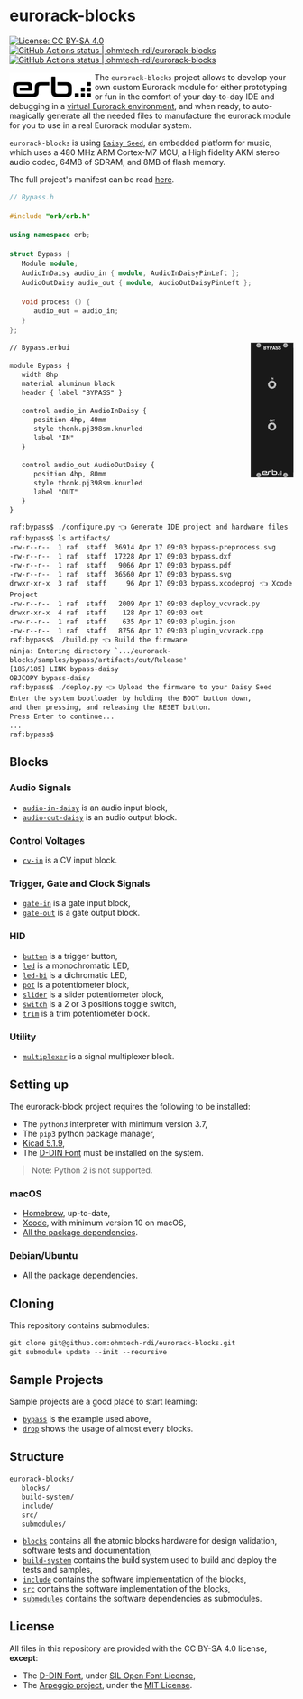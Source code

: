 # eurorack-blocks

[![License: CC BY-SA 4.0](https://img.shields.io/badge/License-CC%20BY--SA%204.0-lightgrey.svg)](https://creativecommons.org/licenses/by-sa/4.0/)
[<!--lint ignore no-dead-urls-->![GitHub Actions status | ohmtech-rdi/eurorack-blocks](https://github.com/ohmtech-rdi/eurorack-blocks/workflows/Ubuntu%2020.04/badge.svg)](https://github.com/ohmtech-rdi/eurorack-blocks/actions?workflow=Ubuntu%2020.04)
[<!--lint ignore no-dead-urls-->![GitHub Actions status | ohmtech-rdi/eurorack-blocks](https://github.com/ohmtech-rdi/eurorack-blocks/workflows/macOS%2010.15/badge.svg)](https://github.com/ohmtech-rdi/eurorack-blocks/actions?workflow=macOS%2010.15)

<img align="left" width="30%" src="./erb-logo.svg">

The `eurorack-blocks` project allows to develop your own custom Eurorack module for either
prototyping or fun in the comfort of your day-to-day IDE and debugging in a
[virtual Eurorack environment](https://vcvrack.com),
and when ready, to auto-magically generate all the needed files to manufacture
the eurorack module for you to use in a real Eurorack modular system.

`eurorack-blocks` is using [`Daisy Seed`](https://www.electro-smith.com/daisy/daisy),
an embedded platform for music, which uses
a 480 MHz ARM Cortex-M7 MCU, a High fidelity AKM stereo audio codec, 64MB of SDRAM,
and 8MB of flash memory.

The full project's manifest can be read [here](manifest.md).


```cpp
// Bypass.h

#include "erb/erb.h"

using namespace erb;

struct Bypass {
   Module module;
   AudioInDaisy audio_in { module, AudioInDaisyPinLeft };
   AudioOutDaisy audio_out { module, AudioOutDaisyPinLeft };

   void process () {
      audio_out = audio_in;
   }
};
```

<img align="right" width="15%" src="./samples/bypass/screenshot.png">

```erb
// Bypass.erbui

module Bypass {
   width 8hp
   material aluminum black
   header { label "BYPASS" }

   control audio_in AudioInDaisy {
      position 4hp, 40mm
      style thonk.pj398sm.knurled
      label "IN"
   }

   control audio_out AudioOutDaisy {
      position 4hp, 80mm
      style thonk.pj398sm.knurled
      label "OUT"
   }
}
```

```console
raf:bypass$ ./configure.py 👈 Generate IDE project and hardware files
raf:bypass$ ls artifacts/
-rw-r--r--  1 raf  staff  36914 Apr 17 09:03 bypass-preprocess.svg
-rw-r--r--  1 raf  staff  17228 Apr 17 09:03 bypass.dxf
-rw-r--r--  1 raf  staff   9066 Apr 17 09:03 bypass.pdf
-rw-r--r--  1 raf  staff  36560 Apr 17 09:03 bypass.svg
drwxr-xr-x  3 raf  staff     96 Apr 17 09:03 bypass.xcodeproj 👈 Xcode Project
-rw-r--r--  1 raf  staff   2009 Apr 17 09:03 deploy_vcvrack.py
drwxr-xr-x  4 raf  staff    128 Apr 17 09:03 out
-rw-r--r--  1 raf  staff    635 Apr 17 09:03 plugin.json
-rw-r--r--  1 raf  staff   8756 Apr 17 09:03 plugin_vcvrack.cpp
raf:bypass$ ./build.py 👈 Build the firmware
ninja: Entering directory `.../eurorack-blocks/samples/bypass/artifacts/out/Release'
[185/185] LINK bypass-daisy
OBJCOPY bypass-daisy
raf:bypass$ ./deploy.py 👈 Upload the firmware to your Daisy Seed
Enter the system bootloader by holding the BOOT button down,
and then pressing, and releasing the RESET button.
Press Enter to continue...
...
raf:bypass$
```


## Blocks

### Audio Signals

- [`audio-in-daisy`](./blocks/audio-in-daisy/documentation/) is an audio input block,
- [`audio-out-daisy`](./blocks/audio-out-daisy/documentation/) is an audio output block.

### Control Voltages

- [`cv-in`](./blocks/cv-in/documentation/) is a CV input block.

### Trigger, Gate and Clock Signals

- [`gate-in`](./blocks/gate-in/documentation/) is a gate input block,
- [`gate-out`](./blocks/gate-out/) is a gate output block.

### HID

- [`button`](./blocks/button/documentation/) is a trigger button,
- [`led`](./blocks/led/documentation/) is a monochromatic LED,
- [`led-bi`](./blocks/led-bi/documentation/) is a dichromatic LED,
- [`pot`](./blocks/pot/documentation/) is a potentiometer block,
- [`slider`](./blocks/slider/) is a slider potentiometer block,
- [`switch`](./blocks/switch/documentation/) is a 2 or 3 positions toggle switch,
- [`trim`](./blocks/trim/documentation/) is a trim potentiometer block.

### Utility

- [`multiplexer`](./blocks/multiplexer/documentation/) is a signal multiplexer block.


## Setting up

The eurorack-block project requires the following to be installed:

- The `python3` interpreter with minimum version 3.7,
- The `pip3` python package manager,
- [Kicad 5.1.9](http://kicad-pcb.org/download/),
- The [D-DIN Font](./include/erb/vcvrack/design/d-din) must be installed on the system.

> Note: Python 2 is not supported.

### macOS

- [Homebrew](https://brew.sh), up-to-date,
- [Xcode](https://developer.apple.com/xcode/), with minimum version 10 on macOS,
- [All the package dependencies](https://github.com/ohmtech-rdi/eurorack-blocks/blob/main/.github/workflows/macos_10_15.yml#L42-L47).

### Debian/Ubuntu

- [All the package dependencies](https://github.com/ohmtech-rdi/eurorack-blocks/blob/main/.github/workflows/ubuntu_20_04.yml#L42-L49).


## Cloning

This repository contains submodules:

    git clone git@github.com:ohmtech-rdi/eurorack-blocks.git
    git submodule update --init --recursive


## Sample Projects

Sample projects are a good place to start learning:

- [`bypass`](./samples/bypass/) is the example used above,
- [`drop`](./samples/drop/) shows the usage of almost every blocks.


## Structure

```
eurorack-blocks/
   blocks/
   build-system/
   include/
   src/
   submodules/
```

- [`blocks`](./blocks/) contains all the atomic blocks hardware for design validation, software tests and documentation,
- [`build-system`](./build-system/) contains the build system used to build and deploy
   the tests and samples,
- [`include`](./include/) contains the software implementation of the blocks,
- [`src`](./src/) contains the software implementation of the blocks,
- [`submodules`](./submodules/) contains the software dependencies as submodules.


## License

All files in this repository are provided with the CC BY-SA 4.0 license, **except**:

- The [D-DIN Font](./include/erb/vcvrack/design/d-din),
   under [SIL Open Font License](./include/erb/vcvrack/design/d-din/SIL%20Open%20Font%20License.txt),
- The [Arpeggio project](https://github.com/textX/Arpeggio), under the [MIT License](https://textx.github.io/Arpeggio/stable/about/license/).
